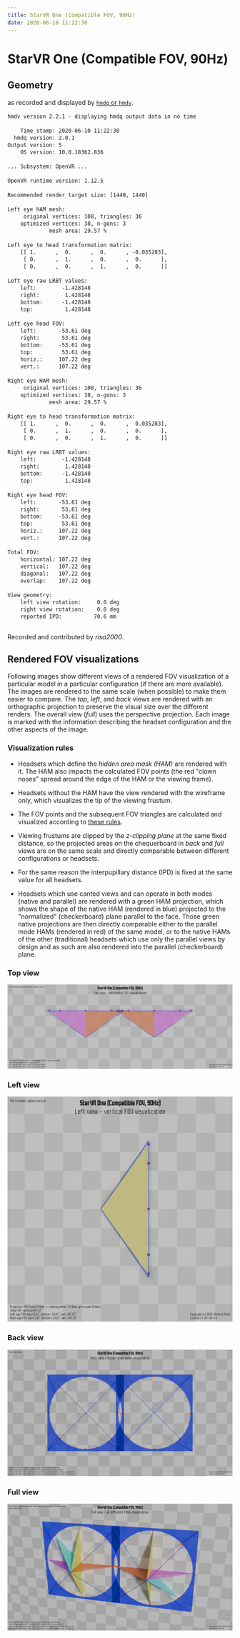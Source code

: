 ```yaml
---
title: StarVR One (Compatible FOV, 90Hz)
date: 2020-06-10 11:22:30
---
```

# StarVR One (Compatible FOV, 90Hz)

## Geometry

as recorded and displayed by [`hmdq` or `hmdv`](https://github.com/risa2000/hmdq).
```
hmdv version 2.2.1 - displaying hmdq output data in no time

    Time stamp: 2020-06-10 11:22:30
  hmdq version: 2.0.1
Output version: 5
    OS version: 10.0.18362.836

... Subsystem: OpenVR ...

OpenVR runtime version: 1.12.5

Recommended render target size: [1440, 1440]

Left eye HAM mesh:
     original vertices: 108, triangles: 36
    optimized vertices: 38, n-gons: 3
             mesh area: 29.57 %

Left eye to head transformation matrix:
    [[ 1.      ,  0.      ,  0.      , -0.035283],
     [ 0.      ,  1.      ,  0.      ,  0.      ],
     [ 0.      ,  0.      ,  1.      ,  0.      ]]

Left eye raw LRBT values:
    left:        -1.428148
    right:        1.428148
    bottom:      -1.428148
    top:          1.428148

Left eye head FOV:
    left:       -53.61 deg
    right:       53.61 deg
    bottom:     -53.61 deg
    top:         53.61 deg
    horiz.:     107.22 deg
    vert.:      107.22 deg

Right eye HAM mesh:
     original vertices: 108, triangles: 36
    optimized vertices: 38, n-gons: 3
             mesh area: 29.57 %

Right eye to head transformation matrix:
    [[ 1.      ,  0.      ,  0.      ,  0.035283],
     [ 0.      ,  1.      ,  0.      ,  0.      ],
     [ 0.      ,  0.      ,  1.      ,  0.      ]]

Right eye raw LRBT values:
    left:        -1.428148
    right:        1.428148
    bottom:      -1.428148
    top:          1.428148

Right eye head FOV:
    left:       -53.61 deg
    right:       53.61 deg
    bottom:     -53.61 deg
    top:         53.61 deg
    horiz.:     107.22 deg
    vert.:      107.22 deg

Total FOV:
    horizontal: 107.22 deg
    vertical:   107.22 deg
    diagonal:   107.22 deg
    overlap:    107.22 deg

View geometry:
    left view rotation:     0.0 deg
    right view rotation:    0.0 deg
    reported IPD:          70.6 mm


```
Recorded and contributed by _risa2000_.

## Rendered FOV visualizations

Following images show different views of a rendered FOV visualization of a
particular model in a particular configuration (if there are more available).
The images are rendered to the same scale (when possible) to make them easier
to compare. The _top_, _left_, and _back_ views are rendered with an
orthographic projection to preserve the visual size over the different renders.
The overall view (_full_) uses the perspective projection. Each image is marked
with the information describing the headset configuration and the other aspects
of the image.

### Visualization rules

* Headsets which define the _hidden area mask (HAM)_ are rendered with it. The
  HAM also impacts the calculated FOV points (the red "clown noses" spread
  around the edge of the HAM or the viewing frame).

* Headsets without the HAM have the view rendered with the wireframe only, which
  visualizes the tip of the viewing frustum.

* The FOV points and the subsequent FOV triangles are calculated and visualized
  according to [these
  rules](https://risa2000.github.io/vrdocs/docs/hmd_fov_calculation).

* Viewing frustums are clipped by the _z-clipping plane_ at the same fixed
  distance, so the projected areas on the chequerboard in _back_ and _full_
  views are on the same scale and directly comparable between different
  configurations or headsets.

* For the same reason the interpupillary distance (IPD) is fixed at the same
  value for all headsets.

* Headsets which use canted views and can operate in both modes (native and
  parallel) are rendered with a green HAM projection, which shows the shape of
  the native HAM (rendered in blue) projected to the "normalized"
  (checkerboard) plane parallel to the face. Those green native projections are
  then directly comparable either to the parallel mode HAMs (rendered in red)
  of the same model, or to the native HAMs of the other (traditional) headsets
  which use only the parallel views by design and as such are also rendered
  into the parallel (checkerboard) plane.

### Top view
[![StarVR One (Compatible FOV, 90Hz) - top view](../images/StarVROne_Compatible_Native_R90_top.dmx.png)](../images/StarVROne_Compatible_Native_R90_top.dmx.png)

### Left view
[![StarVR One (Compatible FOV, 90Hz) - left view](../images/StarVROne_Compatible_Native_R90_left.dmx.png)](../images/StarVROne_Compatible_Native_R90_left.dmx.png)

### Back view
[![StarVR One (Compatible FOV, 90Hz) - back view](../images/StarVROne_Compatible_Native_R90_back.dmx.png)](../images/StarVROne_Compatible_Native_R90_back.dmx.png)

### Full view
[![StarVR One (Compatible FOV, 90Hz) - full view](../images/StarVROne_Compatible_Native_R90_over.dmx.png)](../images/StarVROne_Compatible_Native_R90_over.dmx.png)

